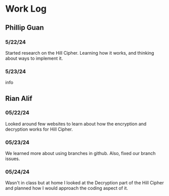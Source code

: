 # Work Log

## Phillip Guan

### 5/22/24

Started research on the Hill Cipher. Learning how it works, and thinking about ways to implement it. 

### 5/23/24

info


## Rian Alif

### 05/22/24

Looked around few websites to learn about how the encryption and decryption works for Hill Cipher. 


### 05/23/24

We learned more about using branches in github. Also, fixed our branch issues.

### 05/24/24

Wasn't in class but at home I looked at the Decryption part of the Hill Cipher and planned how I would approach the coding aspect of it.
